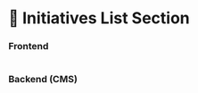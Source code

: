 # 📎 Initiatives List Section

### **Frontend**

<figure><img src="../../.gitbook/assetsBFL/initiative-list-section.png" alt=""><figcaption></figcaption></figure>

### Backend (CMS)

<figure><img src="../../.gitbook/assetsBFL/initiative-list-section-cms.png" alt=""><figcaption></figcaption></figure>
